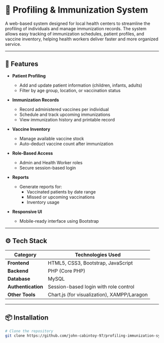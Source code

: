 # 💉 Profiling & Immunization System

A web-based system designed for local health centers to streamline the profiling of individuals and manage immunization records. The system allows easy tracking of immunization schedules, patient profiles, and vaccine inventory, helping health workers deliver faster and more organized service.

---

## 🚀 Features

- **Patient Profiling**
  - Add and update patient information (children, infants, adults)
  - Filter by age group, location, or vaccination status

- **Immunization Records**
  - Record administered vaccines per individual
  - Schedule and track upcoming immunizations
  - View immunization history and printable record

- **Vaccine Inventory**
  - Manage available vaccine stock
  - Auto-deduct vaccine count after immunization

- **Role-Based Access**
  - Admin and Health Worker roles
  - Secure session-based login

- **Reports**
  - Generate reports for:
    - Vaccinated patients by date range
    - Missed or upcoming vaccinations
    - Inventory usage

- **Responsive UI**
  - Mobile-ready interface using Bootstrap

---

## ⚙️ Tech Stack

| Category         | Technologies Used                          |
|------------------|--------------------------------------------|
| **Frontend**     | HTML5, CSS3, Bootstrap, JavaScript         |
| **Backend**      | PHP (Core PHP)                             |
| **Database**     | MySQL                                      |
| **Authentication** | Session-based login with role control   |
| **Other Tools**  | Chart.js (for visualization), XAMPP/Laragon |

---

## 📦 Installation

```bash
# Clone the repository
git clone https://github.com/john-cabintoy-97/profiling-immunization-system.git
